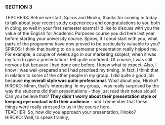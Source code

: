 ### SECTION 3  
TEACHERS: Before we start, Spiros and Hiroko, thanks for coming in today to talk about your recent study experiences and congratulations to you both in doing so well in your first semester exams! I'd like to discuss with you the value of the English for Academic Purposes course you did here last year before starting your university course. Spiros, if I coud start with you, what parts of the programme have now proved to be particularly valuable to you?  
SPIROS: I think that having to do a semester presentation really helped me. For example, a couple of weeks ago in our marketing subject, when it was my turn to give a presentation I felt quite confident. Of course, I was still nervous but because I had done one before, I knew what to expect. Also, I know I was well-prepared and I had practised my timing. In fact, I think that in relation to some of the other people in my group. I did quite a good job because **my overall style was quite professional**. What about you, Hiroko?  
HIROKO: Mmm, that's interesting. In my group, I was really surprised by the way the students did their presentations - they just read their notes aloud! Can you believe that? **They didn't worry about their presentation style or keeping eye contact with their audience** - and I remember that these things were really stressed to us in the course here.  
TEACHER: So, how did you approach your presentation, Hiroko?  
HIROKO: Well, to speak frankly, 
